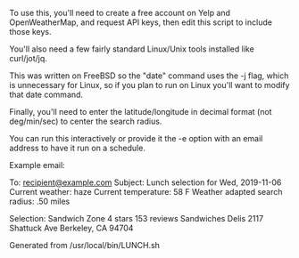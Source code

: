 To use this, you'll need to create a free account on Yelp and OpenWeatherMap, and request API keys, then edit this script to include those keys.

You'll also need a few fairly standard Linux/Unix tools installed like curl/jot/jq.

This was written on FreeBSD so the "date" command uses the -j flag, which is unnecessary for Linux, so if you plan to run on Linux you'll want to modify that date command.

Finally, you'll need to enter the latitude/longitude in decimal format (not deg/min/sec) to center the search radius.

You can run this interactively or provide it the -e option with an email address to have it run on a schedule.

Example email:

To: recipient@example.com
Subject: Lunch selection for Wed, 2019-11-06
Current weather: haze
Current temperature: 58 F
Weather adapted search radius: .50 miles

Selection:
Sandwich Zone
4 stars
153 reviews
Sandwiches
Delis
2117 Shattuck Ave
Berkeley, CA 94704

Generated from /usr/local/bin/LUNCH.sh
